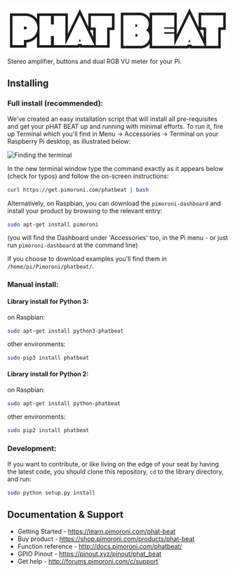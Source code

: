 ![pHAT BEAT](phat-beat-logo.png)

Stereo amplifier, buttons and dual RGB VU meter for your Pi.

## Installing

### Full install (recommended):

We've created an easy installation script that will install all pre-requisites and get your pHAT BEAT
up and running with minimal efforts. To run it, fire up Terminal which you'll find in Menu -> Accessories -> Terminal
on your Raspberry Pi desktop, as illustrated below:

![Finding the terminal](http://get.pimoroni.com/resources/github-repo-terminal.png)

In the new terminal window type the command exactly as it appears below (check for typos) and follow the on-screen instructions:

```bash
curl https://get.pimoroni.com/phatbeat | bash
```

Alternatively, on Raspbian, you can download the `pimoroni-dashboard` and install your product by browsing to the relevant entry:

```bash
sudo apt-get install pimoroni
```
(you will find the Dashboard under 'Accessories' too, in the Pi menu - or just run `pimoroni-dashboard` at the command line)

If you choose to download examples you'll find them in `/home/pi/Pimoroni/phatbeat/`.

### Manual install:

#### Library install for Python 3:

on Raspbian:

```bash
sudo apt-get install python3-phatbeat
```
other environments: 

```bash
sudo pip3 install phatbeat
```

#### Library install for Python 2:

on Raspbian:

```bash
sudo apt-get install python-phatbeat
```
other environments: 

```bash
sudo pip2 install phatbeat
```

### Development:

If you want to contribute, or like living on the edge of your seat by having the latest code, you should clone this repository, `cd` to the library directory, and run:

```bash
sudo python setup.py install
```

## Documentation & Support

* Getting Started - https://learn.pimoroni.com/phat-beat
* Buy product - https://shop.pimoroni.com/products/phat-beat
* Function reference - http://docs.pimoroni.com/phatbeat/
* GPIO Pinout - https://pinout.xyz/pinout/phat_beat
* Get help - http://forums.pimoroni.com/c/support

